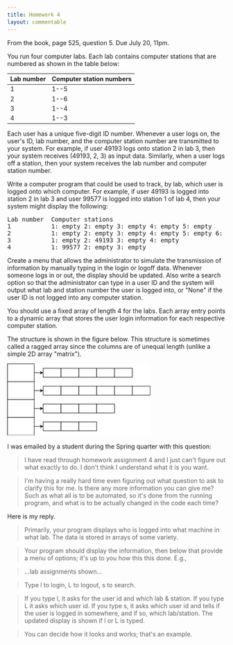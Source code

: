 ```yaml
---
title: Homework 4
layout: commentable
---
```


From the book, page 525, question 5. Due July 20, 11pm.

You run four computer labs. Each lab contains computer stations that are
numbered as shown in the table below:

Lab number | Computer station numbers 
-----------|-------------------------
1          | 1--5
2          | 1--6
3          | 1--4
4          | 1--3


Each user has a unique five-digit ID number. Whenever a user logs on, the
user's ID, lab number, and the computer station number are transmitted to your
system. For example, if user 49193 logs onto station 2 in lab 3, then your
system receives (49193, 2, 3) as input data. Similarly, when a user logs off a
station, then your system receives the lab number and computer station number.

Write a computer program that could be used to track, by lab, which user is
logged onto which computer. For example, if user 49193 is logged into station 2
in lab 3 and user 99577 is logged into station 1 of lab 4, then your system
might display the following:

<pre>
Lab number  Computer stations
1           1: empty 2: empty 3: empty 4: empty 5: empty
2           1: empty 2: empty 3: empty 4: empty 5: empty 6: empty
3           1: empty 2: 49193 3: empty 4: empty
4           1: 99577 2: empty 3: empty
</pre>

Create a menu that allows the administrator to simulate the transmission of
information by manually typing in the login or logoff data. Whenever someone
logs in or out, the display should be updated. Also write a search option so
that the administrator can type in a user ID and the system will output what
lab and station number the user is logged into, or "None" if the user ID is not
logged into any computer station.

You should use a fixed array of length 4 for the labs. Each array entry points
to a dynamic array that stores the user login information for each respective
computer station.

The structure is shown in the figure below. This structure is sometimes called
a ragged array since the columns are of unequal length (unlike a simple 2D
array "matrix").

![Ragged array](/images/ragged-array.png "Ragged array")

I was emailed by a student during the Spring quarter with this question:

> I have read through homework assignment 4 and I just can't figure out what
exactly to do. I don't think I understand what it is you want.

> I'm having a really hard time even figuring out what question to ask to
clarify this for me. Is there any more information you can give me? Such as
what all is to be automated, so it's done from the running program, and what is
to be actually changed in the code each time?

Here is my reply.

> Primarily, your program displays who is logged into what machine in what lab.
The data is stored in arrays of some variety.

> Your program should display the information, then below that provide a menu
of options; it's up to you how this this done. E.g.,

> ...lab assignments shown...

> Type l to login, L to logout, s to search.

> If you type l, it asks for the user id and which lab & station. If you type L
it asks which user id. If you type s, it asks which user id and tells if the
user is logged in somewhere, and if so, which lab/station. The updated display
is shown if l or L is typed.

> You can decide how it looks and works; that's an example.

